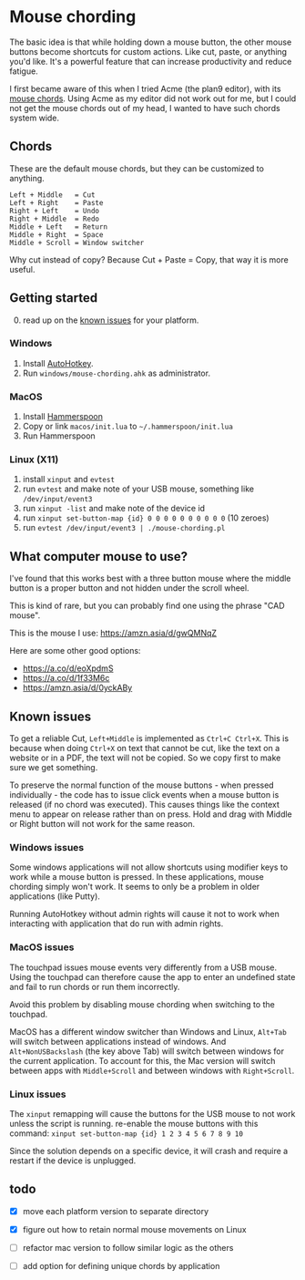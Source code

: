# Mouse chording

The basic idea is that while holding down a mouse button, the other mouse
buttons become shortcuts for custom actions. Like cut, paste, or anything you'd
like. It's a powerful feature that can increase productivity and reduce
fatigue.

I first became aware of this when I tried Acme (the plan9 editor), with its
[mouse chords](http://acme.cat-v.org/mouse). Using Acme as my editor did not
work out for me, but I could not get the mouse chords out of my head, I wanted
to have such chords system wide.

## Chords

These are the default mouse chords, but they can be customized to anything.

```
Left + Middle   = Cut
Left + Right    = Paste
Right + Left    = Undo
Right + Middle  = Redo
Middle + Left   = Return
Middle + Right  = Space
Middle + Scroll = Window switcher
```

Why cut instead of copy? Because Cut + Paste = Copy, that way it is more
useful.

## Getting started

0. read up on the [known issues](#known-issues) for your platform.

### Windows

1. Install [AutoHotkey](https://www.autohotkey.com/).
2. Run `windows/mouse-chording.ahk` as administrator.

### MacOS

1. Install [Hammerspoon](https://www.hammerspoon.org/)
2. Copy or link `macos/init.lua` to `~/.hammerspoon/init.lua`
3. Run Hammerspoon

### Linux (X11)

1. install `xinput` and `evtest`
2. run `evtest` and make note of your USB mouse, something like `/dev/input/event3`
3. run `xinput -list` and make note of the device id
4. run `xinput set-button-map {id} 0 0 0 0 0 0 0 0 0 0` (10 zeroes)
5. run `evtest /dev/input/event3 | ./mouse-chording.pl`

## What computer mouse to use?

I've found that this works best with a three button mouse where the middle
button is a proper button and not hidden under the scroll wheel.

This is kind of rare, but you can probably find one using the phrase
"CAD mouse".

This is the mouse I use: https://amzn.asia/d/gwQMNqZ

Here are some other good options:
- https://a.co/d/eoXpdmS
- https://a.co/d/1f33M6c
- https://amzn.asia/d/0yckABy

## Known issues

To get a reliable Cut, `Left+Middle` is implemented as `Ctrl+C Ctrl+X`. This is
because when doing `Ctrl+X` on text that cannot be cut, like the text on a
website or in a PDF, the text will not be copied. So we copy first to make sure
we get something.

To preserve the normal function of the mouse buttons - when pressed
individually - the code has to issue click events when a mouse button is
released (if no chord was executed). This causes things like the context menu
to appear on release rather than on press. Hold and drag with Middle or Right
button will not work for the same reason.

### Windows issues

Some windows applications will not allow shortcuts using modifier keys to work
while a mouse button is pressed. In these applications, mouse chording simply
won't work. It seems to only be a problem in older applications (like Putty).

Running AutoHotkey without admin rights will cause it not to work when
interacting with application that do run with admin rights. 

### MacOS issues

The touchpad issues mouse events very differently from a USB mouse. Using the
touchpad can therefore cause the app to enter an undefined state and fail to
run chords or run them incorrectly.

Avoid this problem by disabling mouse chording when switching to the touchpad.

MacOS has a different window switcher than Windows and Linux, `Alt+Tab` will
switch between applications instead of windows. And `Alt+NonUSBackslash` (the
key above Tab) will switch between windows for the current application. To
account for this, the Mac version will switch between apps with `Middle+Scroll`
and between windows with `Right+Scroll`.

### Linux issues

The `xinput` remapping will cause the buttons for the USB mouse to not work
unless the script is running. re-enable the mouse buttons with this command:
`xinput set-button-map {id} 1 2 3 4 5 6 7 8 9 10`

Since the solution depends on a specific device, it will crash and require a
restart if the device is unplugged.

## todo

- [x] move each platform version to separate directory
- [x] figure out how to retain normal mouse movements on Linux
- [ ] refactor mac version to follow similar logic as the others
- [ ] add option for defining unique chords by application


